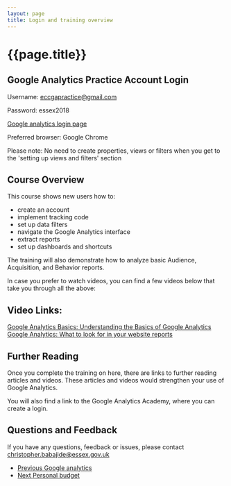 ```yaml
---
layout: page
title: Login and training overview
---
```

# {{page.title}}

## Google Analytics Practice Account Login

Username: eccgapractice@gmail.com

Password: essex2018

[Google analytics login page](https://analytics.google.com/)

Preferred browser: Google Chrome

<div class="inset">
	<p>
        Please note: No need to create properties, views or filters when you get to the 'setting up views and filters' section
	</p>
</div>

## Course Overview

This course shows new users how to:

*   create an account
*   implement tracking code
*   set up data filters
*   navigate the Google Analytics interface
*   extract reports
*   set up dashboards and shortcuts

The training will also demonstrate how to analyze basic Audience, Acquisition, and Behavior reports.

<div class="inset">
	<p>In case you prefer to watch videos, you can find a few videos below that take you through all the above:	
    </p>
</div>

## Video Links:

[Google Analytics Basics: Understanding the Basics of Google Analytics](https://youtu.be/5K5h_zLbDac)
[Google Analytics: What to look for in your website reports](https://youtu.be/CHK1oR7UcN8)

## Further Reading

Once you complete the training on here, there are links to further reading articles and videos. These articles and videos would strengthen your use of Google Analytics.

You will also find a link to the Google Analytics Academy, where you can create a login.

## Questions and Feedback

If you have any questions, feedback or issues, please contact christopher.babajide@essex.gov.uk

<nav class="pagination" aria-label="pagination">
  <ul>
    <li class="prev">
      <a href="{{site.baseurl}}/Measuring-success/Google-analytics">
        <span class="pagination-item">
          <span class="fas fa-arrow-left"></span>Previous
        </span>
        <span>Google analytics</span>
      </a>
    </li>
    <li class="next">
      <a href="Google-analytics-basics">
        <span class="pagination-item">
          <span class="fas fa-arrow-right"></span>Next
        </span>
        <span>Personal budget</span>
      </a>
    </li>
  </ul>
</nav>
